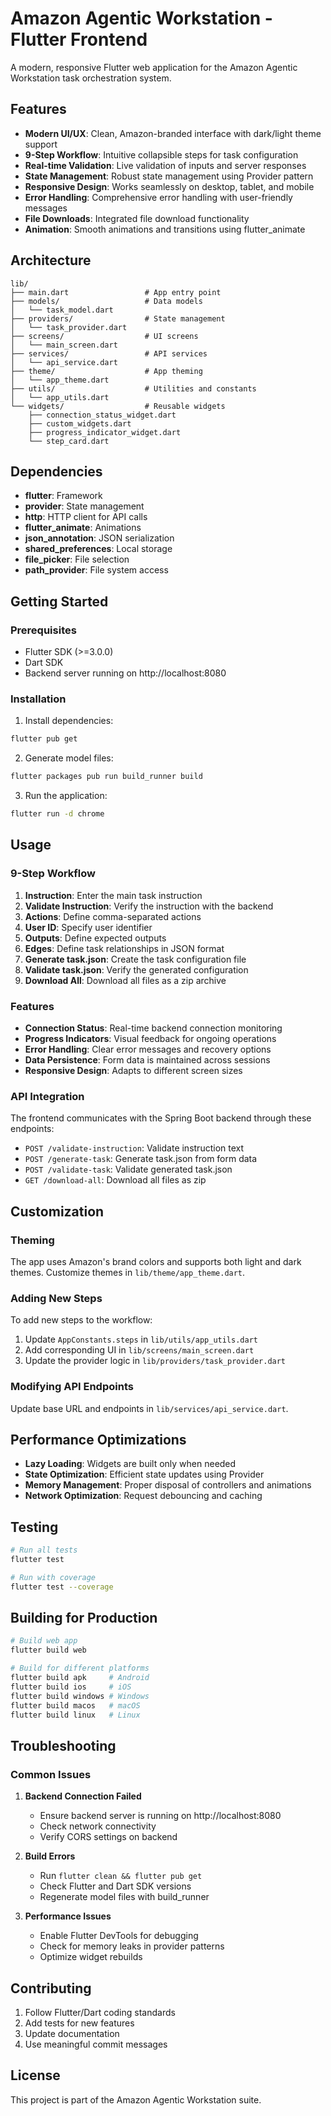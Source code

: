 # Amazon Agentic Workstation - Flutter Frontend

A modern, responsive Flutter web application for the Amazon Agentic Workstation task orchestration system.

## Features

- **Modern UI/UX**: Clean, Amazon-branded interface with dark/light theme support
- **9-Step Workflow**: Intuitive collapsible steps for task configuration
- **Real-time Validation**: Live validation of inputs and server responses
- **State Management**: Robust state management using Provider pattern
- **Responsive Design**: Works seamlessly on desktop, tablet, and mobile
- **Error Handling**: Comprehensive error handling with user-friendly messages
- **File Downloads**: Integrated file download functionality
- **Animation**: Smooth animations and transitions using flutter_animate

## Architecture

```
lib/
├── main.dart                 # App entry point
├── models/                   # Data models
│   └── task_model.dart
├── providers/                # State management
│   └── task_provider.dart
├── screens/                  # UI screens
│   └── main_screen.dart
├── services/                 # API services
│   └── api_service.dart
├── theme/                    # App theming
│   └── app_theme.dart
├── utils/                    # Utilities and constants
│   └── app_utils.dart
└── widgets/                  # Reusable widgets
    ├── connection_status_widget.dart
    ├── custom_widgets.dart
    ├── progress_indicator_widget.dart
    └── step_card.dart
```

## Dependencies

- **flutter**: Framework
- **provider**: State management
- **http**: HTTP client for API calls
- **flutter_animate**: Animations
- **json_annotation**: JSON serialization
- **shared_preferences**: Local storage
- **file_picker**: File selection
- **path_provider**: File system access

## Getting Started

### Prerequisites

- Flutter SDK (>=3.0.0)
- Dart SDK
- Backend server running on http://localhost:8080

### Installation

1. Install dependencies:
```bash
flutter pub get
```

2. Generate model files:
```bash
flutter packages pub run build_runner build
```

3. Run the application:
```bash
flutter run -d chrome
```

## Usage

### 9-Step Workflow

1. **Instruction**: Enter the main task instruction
2. **Validate Instruction**: Verify the instruction with the backend
3. **Actions**: Define comma-separated actions
4. **User ID**: Specify user identifier
5. **Outputs**: Define expected outputs
6. **Edges**: Define task relationships in JSON format
7. **Generate task.json**: Create the task configuration file
8. **Validate task.json**: Verify the generated configuration
9. **Download All**: Download all files as a zip archive

### Features

- **Connection Status**: Real-time backend connection monitoring
- **Progress Indicators**: Visual feedback for ongoing operations
- **Error Handling**: Clear error messages and recovery options
- **Data Persistence**: Form data is maintained across sessions
- **Responsive Design**: Adapts to different screen sizes

### API Integration

The frontend communicates with the Spring Boot backend through these endpoints:

- `POST /validate-instruction`: Validate instruction text
- `POST /generate-task`: Generate task.json from form data
- `POST /validate-task`: Validate generated task.json
- `GET /download-all`: Download all files as zip

## Customization

### Theming

The app uses Amazon's brand colors and supports both light and dark themes. Customize themes in `lib/theme/app_theme.dart`.

### Adding New Steps

To add new steps to the workflow:

1. Update `AppConstants.steps` in `lib/utils/app_utils.dart`
2. Add corresponding UI in `lib/screens/main_screen.dart`
3. Update the provider logic in `lib/providers/task_provider.dart`

### Modifying API Endpoints

Update base URL and endpoints in `lib/services/api_service.dart`.

## Performance Optimizations

- **Lazy Loading**: Widgets are built only when needed
- **State Optimization**: Efficient state updates using Provider
- **Memory Management**: Proper disposal of controllers and animations
- **Network Optimization**: Request debouncing and caching

## Testing

```bash
# Run all tests
flutter test

# Run with coverage
flutter test --coverage
```

## Building for Production

```bash
# Build web app
flutter build web

# Build for different platforms
flutter build apk     # Android
flutter build ios     # iOS
flutter build windows # Windows
flutter build macos   # macOS
flutter build linux   # Linux
```

## Troubleshooting

### Common Issues

1. **Backend Connection Failed**
   - Ensure backend server is running on http://localhost:8080
   - Check network connectivity
   - Verify CORS settings on backend

2. **Build Errors**
   - Run `flutter clean && flutter pub get`
   - Check Flutter and Dart SDK versions
   - Regenerate model files with build_runner

3. **Performance Issues**
   - Enable Flutter DevTools for debugging
   - Check for memory leaks in provider patterns
   - Optimize widget rebuilds

## Contributing

1. Follow Flutter/Dart coding standards
2. Add tests for new features
3. Update documentation
4. Use meaningful commit messages

## License

This project is part of the Amazon Agentic Workstation suite.